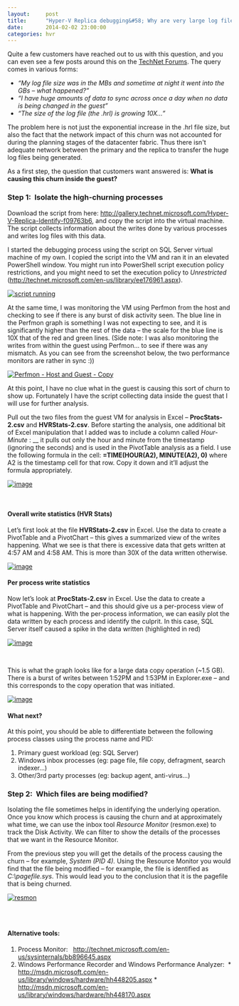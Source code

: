 ```yaml
---
layout:     post
title:      "Hyper-V Replica debugging&#58; Why are very large log files generated?"
date:       2014-02-02 23:00:00
categories: hvr
---
```

Quite a few customers have reached out to us with this question, and you can even see a few posts around this on the [TechNet Forums](http://social.technet.microsoft.com/Forums/windowsserver/en-US/home?forum=winserverhyperv). The query comes in various forms:

  * _“My log file size was in the MBs and sometime at night it went into the GBs – what happened?”_
  * _“I have huge amounts of data to sync across once a day when no data is being changed in the guest”_
  * _“The size of the log file (the .hrl) is growing 10X…”_



The problem here is not just the exponential increase in the .hrl file size, but also the fact that the network impact of this churn was not accounted for during the planning stages of the datacenter fabric. Thus there isn't adequate network between the primary and the replica to transfer the huge log files being generated.

As a first step, the question that customers want answered is: **What is causing this churn inside the guest?**

### Step 1:  Isolate the high-churning processes

Download the script from here: <http://gallery.technet.microsoft.com/Hyper-V-Replica-Identify-f09763b6>, and copy the script into the virtual machine. The script collects information about the writes done by various processes and writes log files with this data. 

I started the debugging process using the script on SQL Server virtual machine of my own. I copied the script into the VM and ran it in an elevated PowerShell window. You might run into PowerShell script execution policy restrictions, and you might need to set the execution policy to _Unrestricted_ (<http://technet.microsoft.com/en-us/library/ee176961.aspx>).

[![script running](https://msdnshared.blob.core.windows.net/media/TNBlogsFS/prod.evol.blogs.technet.com/CommunityServer.Blogs.Components.WeblogFiles/00/00/00/50/45/metablogapi/script-running_thumb_6DB81E07.png)](https://msdnshared.blob.core.windows.net/media/TNBlogsFS/prod.evol.blogs.technet.com/CommunityServer.Blogs.Components.WeblogFiles/00/00/00/50/45/metablogapi/script-running_65A0F1B2.png)

At the same time, I was monitoring the VM using Perfmon from the host and checking to see if there is any burst of disk activity seen. The blue line in the Perfmon graph is something I was not expecting to see, and it is significantly higher than the rest of the data – the scale for the blue line is 10X that of the red and green lines. (Side note: I was also monitoring the writes from within the guest using Perfmon… to see if there was any mismatch. As you can see from the screenshot below, the two performance monitors are rather in sync :))

[![Perfmon - Host and Guest - Copy](https://msdnshared.blob.core.windows.net/media/TNBlogsFS/prod.evol.blogs.technet.com/CommunityServer.Blogs.Components.WeblogFiles/00/00/00/50/45/metablogapi/Perfmon---Host-and-Guest---Copy_thumb_7C877541.png)](https://msdnshared.blob.core.windows.net/media/TNBlogsFS/prod.evol.blogs.technet.com/CommunityServer.Blogs.Components.WeblogFiles/00/00/00/50/45/metablogapi/Perfmon---Host-and-Guest---Copy_5B05B501.png)

At this point, I have no clue what in the guest is causing this sort of churn to show up. Fortunately I have the script collecting data inside the guest that I will use for further analysis.

Pull out the two files from the guest VM for analysis in Excel – **ProcStats-2.csv** and **HVRStats-2.csv**. Before starting the analysis, one additional bit of Excel manipulation that I added was to include a column called _Hour-Minute_ : __ it pulls out only the hour and minute from the timestamp (ignoring the seconds) and is used in the PivotTable analysis as a field. I use the following formula in the cell: **=TIME(HOUR(A2), MINUTE(A2), 0)** where A2 is the timestamp cell for that row. Copy it down and it’ll adjust the formula appropriately.

[![image](https://msdnshared.blob.core.windows.net/media/TNBlogsFS/prod.evol.blogs.technet.com/CommunityServer.Blogs.Components.WeblogFiles/00/00/00/50/45/metablogapi/image_thumb_58843556.png)](https://msdnshared.blob.core.windows.net/media/TNBlogsFS/prod.evol.blogs.technet.com/CommunityServer.Blogs.Components.WeblogFiles/00/00/00/50/45/metablogapi/image_0983E604.png)

 

#### Overall write statistics (HVR Stats)

Let’s first look at the file **HVRStats-2.csv** in Excel. Use the data to create a PivotTable and a PivotChart – this gives a summarized view of the writes happening. What we see is that there is excessive data that gets written at 4:57 AM and 4:58 AM. This is more than 30X of the data written otherwise.

[![image](https://msdnshared.blob.core.windows.net/media/TNBlogsFS/prod.evol.blogs.technet.com/CommunityServer.Blogs.Components.WeblogFiles/00/00/00/50/45/metablogapi/image_thumb_35595B55.png)](https://msdnshared.blob.core.windows.net/media/TNBlogsFS/prod.evol.blogs.technet.com/CommunityServer.Blogs.Components.WeblogFiles/00/00/00/50/45/metablogapi/image_4A484D17.png)

#### Per process write statistics

Now let’s look at **ProcStats-2.csv** in Excel. Use the data to create a PivotTable and PivotChart – and this should give us a per-process view of what is happening. With the per-process information, we can easily plot the data written by each process and identify the culprit. In this case, SQL Server itself caused a spike in the data written (highlighted in red)

[![image](https://msdnshared.blob.core.windows.net/media/TNBlogsFS/prod.evol.blogs.technet.com/CommunityServer.Blogs.Components.WeblogFiles/00/00/00/50/45/metablogapi/image_thumb_65A7E21E.png)](https://msdnshared.blob.core.windows.net/media/TNBlogsFS/prod.evol.blogs.technet.com/CommunityServer.Blogs.Components.WeblogFiles/00/00/00/50/45/metablogapi/image_33ADB0E3.png)

 

This is what the graph looks like for a large data copy operation (~1.5 GB). There is a burst of writes between 1:52PM and 1:53PM in Explorer.exe – and this corresponds to the copy operation that was initiated. 

[![image](https://msdnshared.blob.core.windows.net/media/TNBlogsFS/prod.evol.blogs.technet.com/CommunityServer.Blogs.Components.WeblogFiles/00/00/00/50/45/metablogapi/image_thumb_22DF0A05.png)](https://msdnshared.blob.core.windows.net/media/TNBlogsFS/prod.evol.blogs.technet.com/CommunityServer.Blogs.Components.WeblogFiles/00/00/00/50/45/metablogapi/image_1C95A2C6.png)

#### What next?

At this point, you should be able to differentiate between the following process classes using the process name and PID:

  1. Primary guest workload (eg: SQL Server) 
  2. Windows inbox processes (eg: page file, file copy, defragment, search indexer…) 
  3. Other/3rd party processes (eg: backup agent, anti-virus…)



### Step 2:  Which files are being modified?

Isolating the file sometimes helps in identifying the underlying operation. Once you know which process is causing the churn and at approximately what time, we can use the inbox tool _Resource Monitor_ (resmon.exe) to track the Disk Activity. We can filter to show the details of the processes that we want in the Resource Monitor. 

From the previous step you will get the details of the process causing the churn – for example, _System (PID 4)._ Using the Resource Monitor you would find that the file being modified – for example, the file is identified as _C:\pagefile.sys_. This would lead you to the conclusion that it is the pagefile that is being churned. 

[![resmon](https://msdnshared.blob.core.windows.net/media/TNBlogsFS/prod.evol.blogs.technet.com/CommunityServer.Blogs.Components.WeblogFiles/00/00/00/50/45/metablogapi/resmon_thumb_162CE68C.png)](https://msdnshared.blob.core.windows.net/media/TNBlogsFS/prod.evol.blogs.technet.com/CommunityServer.Blogs.Components.WeblogFiles/00/00/00/50/45/metablogapi/resmon_12200809.png)

###  

#### Alternative tools:

  1. Process Monitor:   <http://technet.microsoft.com/en-us/sysinternals/bb896645.aspx>
  2. Windows Performance Recorder and Windows Performance Analyzer: 
    * <http://msdn.microsoft.com/en-us/library/windows/hardware/hh448205.aspx>
    * <http://msdn.microsoft.com/en-us/library/windows/hardware/hh448170.aspx> 


